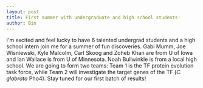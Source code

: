 ```yaml
---
layout: post
title: First summer with undergraduate and high school students!
author: Bin
---
```


I'm excited and feel lucky to have 6 talented undergrad students and a high school intern join me for a summer of fun discoveries. Gabi Mumm, Joe Wisniewski, Kyle Malcolm, Carl Skoog and Zoheb Khan are from U of Iowa and Ian Wallace is from U of Minnesota. Noah Bullwinkle is from a local high school. We are going to form two teams: Team 1 is the TF protein evolution task force, while Team 2 will investigate the target genes of the TF (_C. glabrata_ Pho4). Stay tuned for our first batch of results!
